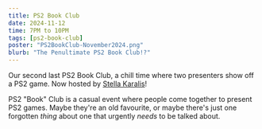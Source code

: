 ```yaml
---
title: PS2 Book Club
date: 2024-11-12
time: 7PM to 10PM
tags: [ps2-book-club]
poster: "PS2BookClub-November2024.png"
blurb: "The Penultimate PS2 Book Club!?"
---
```

Our second last PS2 Book Club, a chill time where two presenters show off a PS2 game. Now hosted by [Stella Karalis](https://caterwauling.itch.io/)!

PS2 "Book" Club is a casual event where people come together to present PS2 games. Maybe they're an old favourite, or maybe there's just one forgotten *thing* about one that urgently *needs* to be talked about.
